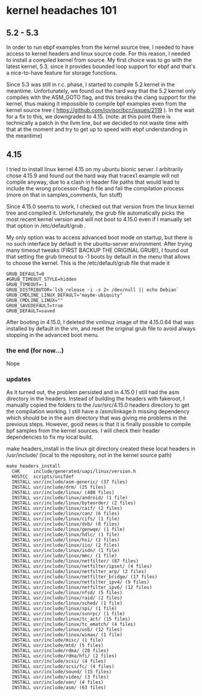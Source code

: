 # kernel headaches 101

## 5.2 - 5.3

In order to run ebpf examples from the kernel source tree, I needed to have access to kernel headers and linux source code. For this reason, I needed to install a compiled kernel from source. My first choice was to go with the latest kernel, 5.3, since it provides bounded loop support for ebpf and that's a nice-to-have feature for storage functions.

Since 5.3 was still in r.c. phase, I started to compile 5.2 kernel in the meantime. Unfortunately, we found out the hard way that the 5.2 kernel only compiles with the ASM_GOTO flag, and this breaks the clang support for the kernel, thus making it impossible to compile bpf examples even from the kernel source tree ( https://github.com/iovisor/bcc/issues/2119 ). In the wait for a fix to this, we downgraded to 4.15. (note: at this point there is technically a patch in the llvm line, but we decided to not waste time with that at the moment and try to get up to speed with ebpf understanding in the meantime)

## 4.15

I tried to install linux kernel 4.15 on my ubuntu bionic server. I arbitrarily chose 4.15.9 and found out the hard way that tracex1 example will not compile anyway, due to a clash in header file paths that would lead to include the wrong processor-flag.h file and fail the compilation process (more on that in samples_comments, fun stuff)

Since 4.15.0 seems to work, I checked out that version from the linux kernel tree and compiled it. Unfortunately, the grub file automatically picks the most recent kernel version and will not boot to 4.15.0 even if I manually set that option in /etc/default/grub .

My only option was to access advanced boot mode on startup, but there is no such interface by default in the ubuntu-server environment. After trying many timeout tweaks (FIRST BACKUP THE ORIGINAL GRUB!), I found out that setting the grub timeout to -1 boots by default in the menu that allows to choose the kernel. This is the /etc/default/grub file that made it

```
GRUB_DEFAULT=0
#GRUB_TIMEOUT_STYLE=hidden
GRUB_TIMEOUT=-1
GRUB_DISTRIBUTOR=`lsb_release -i -s 2> /dev/null || echo Debian`
GRUB_CMDLINE_LINUX_DEFAULT="maybe-ubiquity"
GRUB_CMDLINE_LINUX=""
GRUB_SAVEDEFAULT=true
GRUB_DEFAULT=saved
```

After booting in 4.15.0, I deleted the vmlinuz image of the 4.15.0.64 that was installed by default in the vm, and reset the original grub file to avoid always stopping in the advanced boot menu.

### the end (for now...)

Nope

### updates

As it turned out, the problem persisted and in 4.15.0 I still had the asm directory in the headers. Instead of building the headers with fakeroot, I manually copied the folders to the /usr/src/4.15.0 headers directory to get the compilation working.
I still have a /asm/linkage.h missing dependency which should be in the asm directory that was giving me problems in the previous steps.
However, good news is that it is finally possible to compile bpf samples from the kernel sources. I will check their header dependencies to fix my local build.

make headers_install in the linux git directory created these local headers in /usr/include/ (local to the repository, not in the kernel source path)

```
make headers_install
  CHK     include/generated/uapi/linux/version.h
  HOSTCC  scripts/unifdef
  INSTALL usr/include/asm-generic/ (37 files)
  INSTALL usr/include/drm/ (25 files)
  INSTALL usr/include/linux/ (488 files)
  INSTALL usr/include/linux/android/ (1 file)
  INSTALL usr/include/linux/byteorder/ (2 files)
  INSTALL usr/include/linux/caif/ (2 files)
  INSTALL usr/include/linux/can/ (6 files)
  INSTALL usr/include/linux/cifs/ (1 file)
  INSTALL usr/include/linux/dvb/ (8 files)
  INSTALL usr/include/linux/genwqe/ (1 file)
  INSTALL usr/include/linux/hdlc/ (1 file)
  INSTALL usr/include/linux/hsi/ (2 files)
  INSTALL usr/include/linux/iio/ (2 files)
  INSTALL usr/include/linux/isdn/ (1 file)
  INSTALL usr/include/linux/mmc/ (1 file)
  INSTALL usr/include/linux/netfilter/ (87 files)
  INSTALL usr/include/linux/netfilter/ipset/ (4 files)
  INSTALL usr/include/linux/netfilter_arp/ (2 files)
  INSTALL usr/include/linux/netfilter_bridge/ (17 files)
  INSTALL usr/include/linux/netfilter_ipv4/ (9 files)
  INSTALL usr/include/linux/netfilter_ipv6/ (12 files)
  INSTALL usr/include/linux/nfsd/ (5 files)
  INSTALL usr/include/linux/raid/ (2 files)
  INSTALL usr/include/linux/sched/ (1 file)
  INSTALL usr/include/linux/spi/ (1 file)
  INSTALL usr/include/linux/sunrpc/ (1 file)
  INSTALL usr/include/linux/tc_act/ (15 files)
  INSTALL usr/include/linux/tc_ematch/ (4 files)
  INSTALL usr/include/linux/usb/ (12 files)
  INSTALL usr/include/linux/wimax/ (1 file)
  INSTALL usr/include/misc/ (1 file)
  INSTALL usr/include/mtd/ (5 files)
  INSTALL usr/include/rdma/ (20 files)
  INSTALL usr/include/rdma/hfi/ (2 files)
  INSTALL usr/include/scsi/ (4 files)
  INSTALL usr/include/scsi/fc/ (4 files)
  INSTALL usr/include/sound/ (15 files)
  INSTALL usr/include/video/ (3 files)
  INSTALL usr/include/xen/ (4 files)
  INSTALL usr/include/asm/ (63 files)

```
